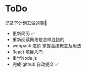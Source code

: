 # ToDo 

记录下计划去做的事📝

- 更新简历 ✅
- 重新阅读网络是怎样连接的
- webpack 进阶 掌握高级概念及用法
- React 项目入门 
- 重学Node.js
- 完成 github 自动提交 ✅

